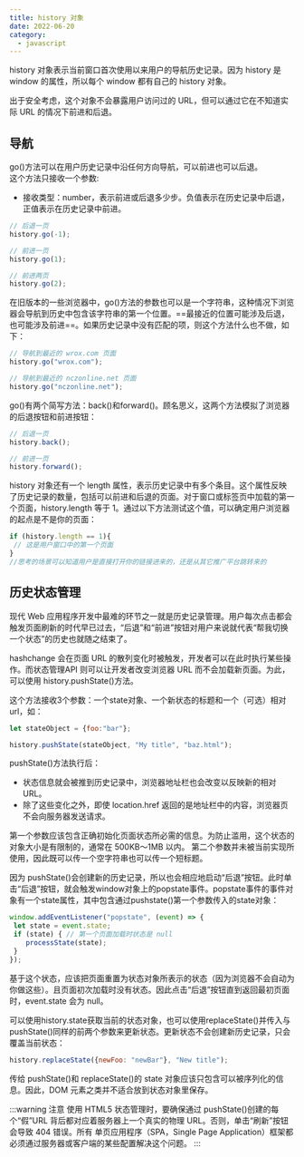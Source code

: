 ```yaml
---
title: history 对象
date: 2022-06-20
category:
  - javascript
---
```


history 对象表示当前窗口首次使用以来用户的导航历史记录。因为 history 是 window 的属性，所以每个 window 都有自己的 history 对象。
<!-- more -->
出于安全考虑，这个对象不会暴露用户访问过的 URL，但可以通过它在不知道实际 URL 的情况下前进和后退。

## 导航
go()方法可以在用户历史记录中沿任何方向导航，可以前进也可以后退。  
这个方法只接收一个参数:
- 接收类型：number，表示前进或后退多少步。负值表示在历史记录中后退，正值表示在历史记录中前进。
```js
// 后退一页
history.go(-1);

// 前进一页
history.go(1);

// 前进两页
history.go(2);
```

在旧版本的一些浏览器中，go()方法的参数也可以是一个字符串，这种情况下浏览器会导航到历史中包含该字符串的第一个位置。==最接近的位置可能涉及后退，也可能涉及前进==。如果历史记录中没有匹配的项，则这个方法什么也不做，如下：
```js
// 导航到最近的 wrox.com 页面
history.go("wrox.com");

// 导航到最近的 nczonline.net 页面
history.go("nczonline.net"); 
```

go()有两个简写方法：back()和forward()。顾名思义，这两个方法模拟了浏览器的后退按钮和前进按钮：
```js
// 后退一页
history.back();

// 前进一页
history.forward();
```

history 对象还有一个 length 属性，表示历史记录中有多个条目。这个属性反映了历史记录的数量，包括可以前进和后退的页面。对于窗口或标签页中加载的第一个页面，history.length 等于 1。通过以下方法测试这个值，可以确定用户浏览器的起点是不是你的页面：
```js
if (history.length == 1){
 // 这是用户窗口中的第一个页面
} 
//思考的场景可以知道用户是直接打开你的链接进来的，还是从其它推广平台跳转来的
```


## 历史状态管理
现代 Web 应用程序开发中最难的环节之一就是历史记录管理。用户每次点击都会触发页面刷新的时代早已过去，“后退”和“前进”按钮对用户来说就代表“帮我切换一个状态”的历史也就随之结束了。

hashchange 会在页面 URL 的散列变化时被触发，开发者可以在此时执行某些操作。而状态管理API 则可以让开发者改变浏览器 URL 而不会加载新页面。为此，可以使用 history.pushState()方法。

这个方法接收3个参数：一个state对象、一个新状态的标题和一个（可选）相对url，如：
```js
let stateObject = {foo:"bar"};

history.pushState(stateObject, "My title", "baz.html");
```
pushState()方法执行后：
- 状态信息就会被推到历史记录中，浏览器地址栏也会改变以反映新的相对 URL。  
- 除了这些变化之外，即使 location.href 返回的是地址栏中的内容，浏览器页不会向服务器发送请求。

第一个参数应该包含正确初始化页面状态所必需的信息。为防止滥用，这个状态的对象大小是有限制的，通常在 500KB～1MB 以内。
第二个参数并未被当前实现所使用，因此既可以传一个空字符串也可以传一个短标题。  

因为 pushState()会创建新的历史记录，所以也会相应地启动“后退”按钮。此时单击“后退”按钮，就会触发window对象上的popstate事件。popstate事件的事件对象有一个state属性，其中包含通过pushstate()第一个参数传入的state对象：
```js
window.addEventListener("popstate", (event) => {
 let state = event.state;
 if (state) { // 第一个页面加载时状态是 null
    processState(state);
 }
});
```
基于这个状态，应该把页面重置为状态对象所表示的状态（因为浏览器不会自动为你做这些）。且页面初次加载时没有状态。因此点击“后退”按钮直到返回最初页面时，event.state 会为 null。

可以使用history.state获取当前的状态对象，也可以使用replaceState()并传入与pushState()同样的前两个参数来更新状态。更新状态不会创建新历史记录，只会覆盖当前状态：
```js
history.replaceState({newFoo: "newBar"}, "New title");
```

传给 pushState()和 replaceState()的 state 对象应该只包含可以被序列化的信息。因此，DOM 元素之类并不适合放到状态对象里保存。


:::warning 注意
使用 HTML5 状态管理时，要确保通过 pushState()创建的每个“假”URL 背后都对应着服务器上一个真实的物理 URL。否则，单击“刷新”按钮会导致 404 错误。所有
单页应用程序（SPA，Single Page Application）框架都必须通过服务器或客户端的某些配置解决这个问题。
:::
